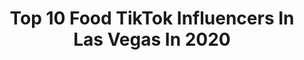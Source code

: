 ---
title: Top 10 Food TikTok Influencers In Las Vegas In 2020
description: >-
  Find top food TikTok influencers in Las Vegas in 2020. Most popular hashtags: #food #lasvegas #distancedance #moodboost.
platform: TikTok
profiles:
  - username: "thelasvegasfoodie"
    fullname: >-
      Lindsay Stewart
    location: "United States"
    followers: 39658
    engagement: 1024
    commentsToLikes: 0.008319
    id: ck95xw1lo7kyv0j78h86f4262
    verified: false
    hashtags: "#werkitfromhome, #rosa, #gamedayfood, #eggdrop"
  - username: "hungryinvegas"
    fullname: >-
      Ranae
    location: "United States"
    followers: 30388
    engagement: 607
    commentsToLikes: 0.009559
    id: cka0m56c8tris0i78qvkldr2t
    verified: false
    hashtags: "#eggnog, #friesbeforeguys, #cotija, #cheesecorn"
  - username: "unlokt"
    fullname: >-
      Unlokt
    location: "United States"
    followers: 361300
    engagement: 1135
    commentsToLikes: 0.002218
    id: ck80cr7ftapgm0j78k0k2ta29
    verified: false
    hashtags: "#milktea, #hotdogs, #piday, #macysprom"
  - username: "shellzfromhellz"
    fullname: >-
      Shelly 
    location: "United States"
    followers: 7281
    engagement: 670
    commentsToLikes: 0.022707
    id: cka66ldh7hebu0i78neuppg99
    verified: false
    hashtags: "#waipahu, #distancedance, #wedding, #loveforyou"
  - username: "vegasbombshell1"
    fullname: >-
      VegasBombShell1
    location: "United States"
    followers: 90333
    engagement: 489
    commentsToLikes: 0.027945
    id: ck8hnfbbvqon10j78squ1zwtp
    verified: false
    hashtags: "#humpday, #fail, #stupidchallenge, #syrupturnup"
  - username: "countingcountries"
    fullname: >-
      Counting Countries
    location: "United States"
    followers: 14919
    engagement: 615
    commentsToLikes: 0.037283
    id: ck9rgysu3d5500j78tvfxhwoe
    verified: false
    hashtags: "#asia, #prank, #whale, #travelhacks"
  - username: "iamnadiamoore_"
    fullname: >-
      Nadia Moore🥵
    location: "United States"
    followers: 11907
    engagement: 1195
    commentsToLikes: 0.056657
    id: ck931p1p4fmew0j78es7wa7x9
    verified: false
    hashtags: "#dadbaby, #trend, #workdontstop, #bored"
  - username: "jasonrockford"
    fullname: >-
      Jason Booth
    location: "United States"
    followers: 81588
    engagement: 1798
    commentsToLikes: 0.034083
    id: ck963uu7pwm4k0j781v66si94
    verified: false
    hashtags: "#convertible, #gumshoe, #babyboy, #cincodemayo"
  - username: "brianmogg"
    fullname: >-
      brianmogg
    location: "United States"
    followers: 303763
    engagement: 1743
    commentsToLikes: 0.006611
    id: ck90xykzn8ij20j7855cvfxa9
    verified: false
    hashtags: "#dance, #idaho, #gaming, #relationships"
  - username: "vegaschick82"
    fullname: >-
      Kim
    location: "United States"
    followers: 2050
    engagement: 703
    commentsToLikes: 0.077474
    id: ck95xw2xc7l8t0j78gemghh8h
    verified: false
    hashtags: "#onehellofaweek, #teenagers, #duet, #sleepykitty"
---